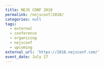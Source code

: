```yaml
---
title: NEJS CONF 2018
permalink: /nejsconf/2018/
categories: null
tags:
  - external
  - conference
  - organizing
  - nejsconf
  - upcoming
external_url: 'https://2018.nejsconf.com/'
event_date: July 27
---
```



